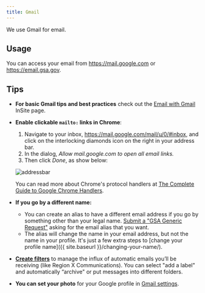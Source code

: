 ```yaml
---
title: Gmail
---
```


We use Gmail for email.

## Usage

You can access your email from <https://mail.google.com> or <https://email.gsa.gov>.

## Tips

- **For basic Gmail tips and best practices** check out the [Email with Gmail](https://insite.gsa.gov/portal/content/638210) InSite page.

- **Enable clickable `mailto:` links in Chrome**:

  1. Navigate to your inbox, https://mail.google.com/mail/u/0/#inbox, and click on the interlocking diamonds icon on the right in your address bar.
  2. In the dialog, _Allow mail.google.com to open all email links._
  3. Then click _Done_, as show below:

  ![addressbar]({{site.baseurl}}/images/chrome_address_bar.png)

  You can read more about Chrome's protocol handlers at [The Complete Guide to Google Chrome Handlers](https://www.ashout.com/complete-guide-to-google-chrome-handlers/).

- **If you go by a different name:**

  - You can create an alias to have a different email address if you go by something other than your legal name. [Submit a "GSA Generic Request"](https://gsa.servicenowservices.com/sp/?id=sc_cat_item&sys_id=7a09e6672b523000a6e7a73319da1554) asking for the email alias that you want.
  - The alias will change the name in your email address, but not the name in your profile. It's just a few extra steps to [change your profile name]({{ site.baseurl }}/changing-your-name/).

- [**Create filters**](https://support.google.com/mail/answer/6579) to manage the influx of automatic emails you’ll be receiving (like Region X Communications). You can select "add a label" and automatically “archive" or put messages into different folders.

- **You can set your photo** for your Google profile in [Gmail settings](https://support.google.com/mail/answer/35529?hl=en).
